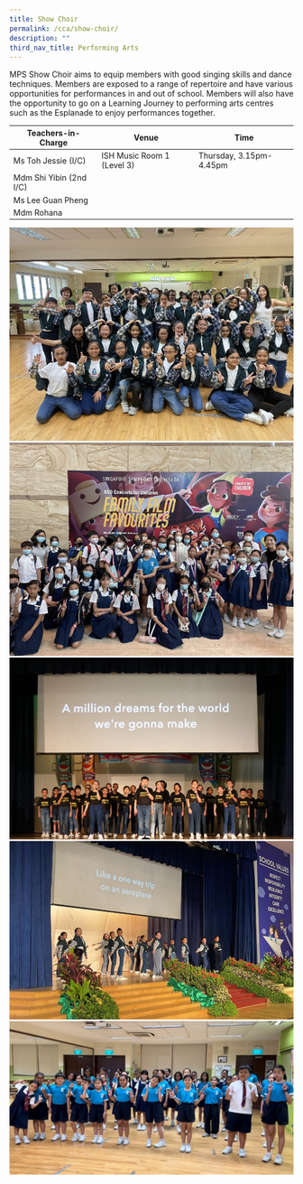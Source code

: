 ```yaml
---
title: Show Choir
permalink: /cca/show-choir/
description: ""
third_nav_title: Performing Arts
---
```

MPS Show Choir aims to equip members with good singing skills and dance techniques. Members are exposed to a range of repertoire and have various opportunities for performances in and out of school. Members will also have the opportunity to go on a Learning Journey to performing arts centres such as the Esplanade to enjoy performances together.


| Teachers-in-Charge | Venue | Time |
| -------- | -------- | -------- |
| Ms Toh Jessie (I/C)    | ISH Music Room 1 (Level 3)     | Thursday, 3.15pm-4.45pm     |
| Mdm Shi Yibin (2nd I/C)     |      |      |
| Ms Lee Guan Pheng     |      |     |
| Mdm Rohana     |      |      |

![](/images/CCA/Show%20Choir/sch100.jpg)
![](/images/CCA/Show%20Choir/sch200.png)
![](/images/CCA/Show%20Choir/sch300.jpg)
![](/images/CCA/Show%20Choir/sch400.jpg)
![](/images/CCA/Show%20Choir/sch500.jpg)